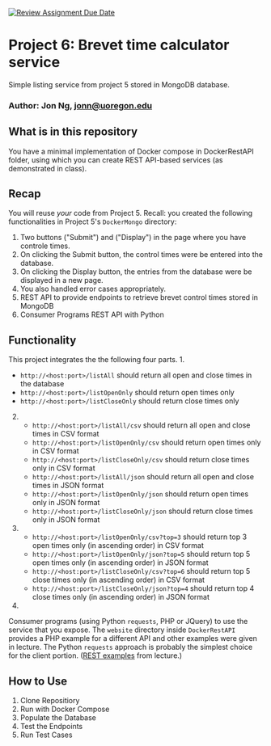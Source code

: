 [![Review Assignment Due Date](https://classroom.github.com/assets/deadline-readme-button-22041afd0340ce965d47ae6ef1cefeee28c7c493a6346c4f15d667ab976d596c.svg)](https://classroom.github.com/a/pTO8UJvB)
# Project 6: Brevet time calculator service

Simple listing service from project 5 stored in MongoDB database.

### Author: Jon Ng, jonn@uoregon.edu

## What is in this repository

You have a minimal implementation of Docker compose in DockerRestAPI folder, using which you can create REST API-based services (as demonstrated in class).

## Recap

You will reuse *your* code from Project 5. Recall: you created the following functionalities in Project 5's `DockerMongo` directory:

1. Two buttons ("Submit") and ("Display") in the page where you have controle times.
2. On clicking the Submit button, the control times were be entered into the database.
3. On clicking the Display button, the entries from the database were be displayed in a new page.
4. You also handled error cases appropriately.
5. REST API to provide endpoints to retrieve brevet control times stored in MongoDB
6. Consumer Programs REST API with Python

## Functionality

This project integrates the the following four parts.
1.
   * `http://<host:port>/listAll` should return all open and close times in the database
   * `http://<host:port>/listOpenOnly` should return open times only
   * `http://<host:port>/listCloseOnly` should return close times only
2. 
   * `http://<host:port>/listAll/csv` should return all open and close times in CSV format
   * `http://<host:port>/listOpenOnly/csv` should return open times only in CSV format
   * `http://<host:port>/listCloseOnly/csv` should return close times only in CSV format
   * `http://<host:port>/listAll/json` should return all open and close times in JSON format
   * `http://<host:port>/listOpenOnly/json` should return open times only in JSON format
   * `http://<host:port>/listCloseOnly/json` should return close times only in JSON format
3. 
   * `http://<host:port>/listOpenOnly/csv?top=3` should return top 3 open times only (in ascending order) in CSV format
   * `http://<host:port>/listOpenOnly/json?top=5` should return top 5 open times only (in ascending order) in JSON format
   * `http://<host:port>/listCloseOnly/csv?top=6` should return top 5 close times only (in ascending order) in CSV format
   * `http://<host:port>/listCloseOnly/json?top=4` should return top 4 close times only (in ascending order) in JSON format
4. 
Consumer programs (using Python `requests`, PHP or JQuery) to use the service that you expose. The `website` directory inside `DockerRestAPI` provides a PHP example for a different API and other examples were given in lecture. The Python `requests` approach is probably the simplest choice for the client portion. ([REST examples](https://github.com/UO-CS322/cs322-f24/tree/main/week9) from lecture.)

## How to Use
1. Clone Repositiory
2. Run with Docker Compose
3. Populate the Database
4. Test the Endpoints
5. Run Test Cases


